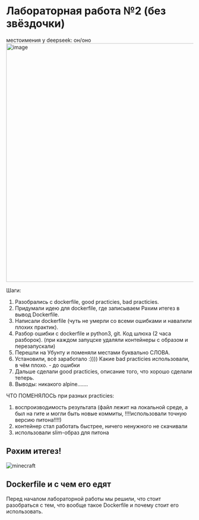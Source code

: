# Лабораторная работа №2 (без звёздочки)

местоимения у deepseek: он/оно
<img width="1223" height="641" alt="image" src="https://github.com/user-attachments/assets/dd4b176d-25f0-4c43-9392-8bcf14808e90" />

Шаги:
1. Разобрались с dockerfile, good practicies, bad practicies.
2. Придумали идею для dockerfile, где записываем Рәхим итегез в вывод Dockerfile.
3. Написали dockerfile (чуть не умерли со всеми ошибками и навалили плохих практик).
4. Разбор ошибки с dockerfile и python3, git. Код шлюха (2 часа разборок). (при каждом запуцске удаляли контейнеры с образом и перезапускали)
5. Перешли на Убунту и поменяли местами буквально СЛОВА.
6. Установили, всё заработало :)))) Какие bad practicies использовали, в чём плохо. - до ошибки
7. Дальше сделали good practicies, описание того, что хорошо сделали теперь.
8. Выводы: никакого alpine.......

ЧТО ПОМЕНЯЛОСЬ при разных practicies:
1. воспроизводимость результата (файл лежит на локальной среде, а был на гите и могли быть новые коммиты, !!!!использовали точную версию питона!!!!)
2. контейнер стал работать быстрее, ничего ненужного не скачивали
3. использовали slim-образ для питона

## Рәхим итегез!

![minecraft](https://github.com/user-attachments/assets/d085b42e-e520-4e65-84f6-911540d197a6)

## Dockerfile и с чем его едят

  Перед началом лабораторной работы мы решили, что стоит разобраться с тем, что вообще такое Dockerfile и почему стоит его использовать. 
